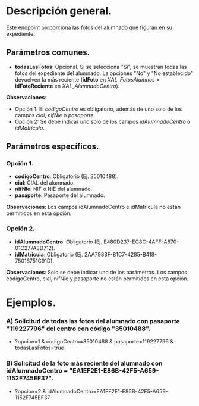 # Descripción general.

Este endpoint proporciona las fotos del alumnado que figuran en su expediente.

## Parámetros comunes.

* **todasLasFotos**: Opcional. Si se selecciona "Sí", se muestran todas las fotos del expediente del alumnado. La opciones "No" y "No establecido" devuelven la más reciente (**idFoto** en *XAL_FotosAlumnos* = **idFotoReciente** en *XAL_AlumnadoCentro*).

**Observaciones**:
* Opción 1: El *codigoCentro* es obligatorio, además de uno solo de los campos *cial*, *nifNie* o *pasaporte*.
* Opción 2: Se debe indicar uno solo de los campos *idAlumnadoCentro* o *idMatricula*.

## Parámetros específicos.

### Opción 1.
* **codigoCentro**: Obligatorio (Ej. 35010488).
* **cial**: CIAL del alumnado.
* **nifNie**: NIF o NIE del alumnado.
* **pasaporte**: Pasaporte del alumnado.

**Observaciones**: Los campos idAlumnadoCentro e idMatricula no están permitidos en esta opción.

### Opción 2.
* **idAlumnadoCentro**: Obligatorio (Ej. E480D237-EC8C-4AFF-A870-01C277A3D712).
* **idMatricula**: Obligatorio (Ej. 2AA7983F-81C7-4285-B418-75018751C91D).

**Observaciones**: Solo se debe indicar uno de los parámetros. Los campos codigoCentro, cial, nifNie y pasaporte no están permitidos en esta opción.

# Ejemplos.
### A) Solicitud de todas las fotos del alumnado con pasaporte "119227796" del centro con código "35010488".
* ?opcion=1 & codigoCentro=35010488 & pasaporte=119227796 & todasLasFotos=true

### B) Solicitud de la foto más reciente del alumnado con idAlumnadoCentro = "EA1EF2E1-E86B-42F5-A659-1152F745EF37".
* ?opcion=2 & idAlumnadoCentro=EA1EF2E1-E86B-42F5-A659-1152F745EF37
